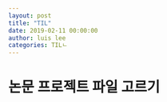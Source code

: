 ```yaml
---
layout: post
title: "TIL"
date: 2019-02-11 00:00:00
author: luis lee
categories: TILㄴ
---
```


# 논문 프로젝트 파일 고르기

# 